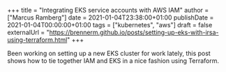 +++
title = "Integrating EKS service accounts with AWS IAM"
author = ["Marcus Ramberg"]
date = 2021-01-04T23:38:00+01:00
publishDate = 2021-01-04T00:00:00+01:00
tags = ["kubernetes", "aws"]
draft = false
externalUrl = "https://brennerm.github.io/posts/setting-up-eks-with-irsa-using-terraform.html"
+++

Been working on setting up a new EKS cluster for work lately, this post shows how to tie together IAM and EKS in a nice fashion using Terraform.
